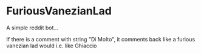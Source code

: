 # FuriousVanezianLad
A simple reddit bot...

If there is a comment with string "Di Molto", it comments back like a furious vanezian lad would i.e. like Ghiaccio
